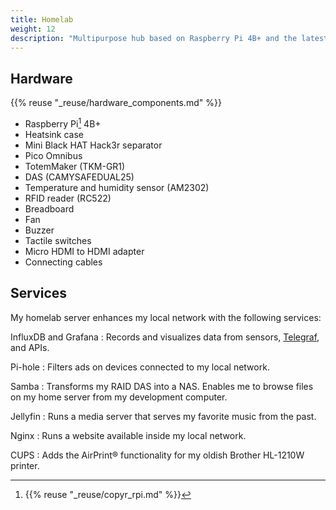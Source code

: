```yaml
---
title: Homelab
weight: 12
description: "Multipurpose hub based on Raspberry Pi 4B+ and the latest Debian stable."
---
```


## Hardware

{{% reuse "_reuse/hardware_components.md" %}}

* Raspberry Pi[^1] 4B+
* Heatsink case
* Mini Black HAT Hack3r separator
* Pico Omnibus
* TotemMaker (TKM-GR1)
* DAS (CAMYSAFEDUAL25)
* Temperature and humidity sensor (AM2302)
* RFID reader (RC522)
* Breadboard
* Fan
* Buzzer
* Tactile switches
* Micro HDMI to HDMI adapter
* Connecting cables

[^1]: {{% reuse "_reuse/copyr_rpi.md" %}}

## Services

My homelab server enhances my local network with the following services:

InfluxDB and Grafana
: Records and visualizes data from sensors, [Telegraf](https://www.influxdata.com/time-series-platform/telegraf/), and APIs.

Pi-hole
: Filters ads on devices connected to my local network.

Samba
: Transforms my RAID DAS into a NAS. Enables me to browse files on my home server from my development computer.

Jellyfin
: Runs a media server that serves my favorite music from the past.

Nginx
: Runs a website available inside my local network.

CUPS
: Adds the AirPrint® functionality for my oldish Brother HL-1210W printer.
